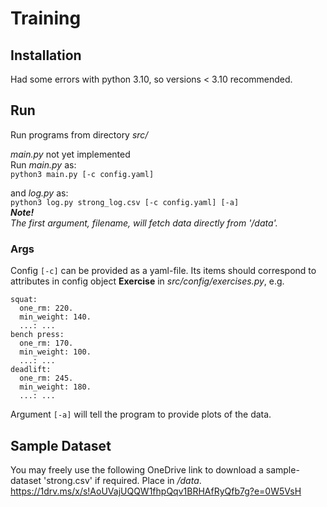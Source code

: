 # Training

## Installation

Had some errors with python 3.10, so versions < 3.10 recommended.

## Run

Run programs from directory *src/*

*main.py* not yet implemented  
Run *main.py* as:  
```python3 main.py [-c config.yaml]```

and *log.py* as:  
```python3 log.py strong_log.csv [-c config.yaml] [-a]```  
***Note!***  
*The first argument, filename, will fetch data directly from '/data'.*  

### Args
Config `[-c]` can be provided as a yaml-file. Its items should correspond to attributes in config object **Exercise** in *src/config/exercises.py*, e.g.
```
squat:
  one_rm: 220.
  min_weight: 140.
  ...: ...
bench press:
  one_rm: 170.
  min_weight: 100.
  ...: ...
deadlift:
  one_rm: 245.
  min_weight: 180.
  ...: ...
```

Argument `[-a]` will tell the program to provide plots of the data.


## Sample Dataset

You may freely use the following OneDrive link to download a sample-dataset 'strong.csv' if required. Place in */data*.
https://1drv.ms/x/s!AoUVajUQQW1fhpQqv1BRHAfRyQfb7g?e=0W5VsH



